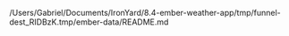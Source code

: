 /Users/Gabriel/Documents/IronYard/8.4-ember-weather-app/tmp/funnel-dest_RIDBzK.tmp/ember-data/README.md